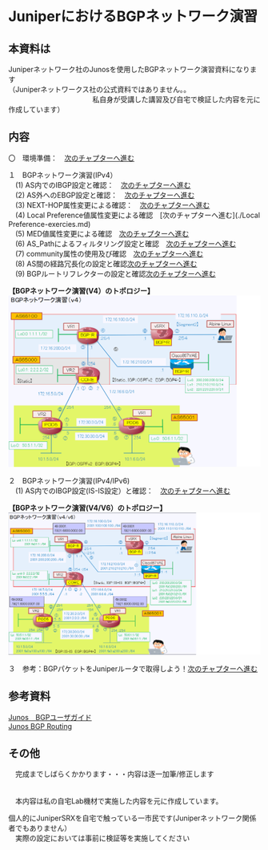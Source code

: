 # JuniperにおけるBGPネットワーク演習

## 本資料は
Juniperネットワーク社のJunosを使用したBGPネットワーク演習資料になります<br>
（Juniperネットワークス社の公式資料ではありません。。<br>
　　　　　　　　　　　　私自身が受講した講習及び自宅で検証した内容を元に作成しています）<br>
       
## 内容<br>
〇　環境準備：　[次のチャプターへ進む](./preparation.md) <br>

１　BGPネットワーク演習(IPv4）<br>
　(1) AS内でのIBGP設定と確認：　[次のチャプターへ進む](./IBGP-exercies.md) <br>
　(2) AS外へのEBGP設定と確認：　[次のチャプターへ進む](./EBGP-exercies.md) <br>
　(3) NEXT-HOP属性変更による確認：　[次のチャプターへ進む](./NEXT-HOP-exercies.md) <br>
　(4) Local Preference値属性変更による確認　[次のチャプターへ進む](./Local Preference-exercies.md) <br>
　(5) MED値属性変更による確認　[次のチャプターへ進む](./MED-exercies.md) <br>
　(6) AS_Pathによるフィルタリング設定と確認　[次のチャプターへ進む](./AS_Path-filter-exercies.md) <br>
　(7) community属性の使用及び確認　[次のチャプターへ進む](./AS_Path-filter-exercies.md) <br>
　(8) AS間の経路冗長化の設定と確認[次のチャプターへ進む](./AS_Redandace.md) <br>
　(9) BGPルートリフレクターの設定と確認[次のチャプターへ進む](./BGP-route-refrecter.md) <br> 

 **【BGPネットワーク演習(V4）のトポロジー】**<br>
  ![Diagram](./images/bgp-v4-topology.jpg)<br>



２　BGPネットワーク演習(IPv4/IPv6)<br>
　(1) AS内でのIBGP設定(IS-IS設定）と確認：　[次のチャプターへ進む](./IBGP-exercies-IS-IS.md) <br>



 **【BGPネットワーク演習(V4/V6）のトポロジー】**<br>
  ![Diagram](./images/bgp-v6-topology.jpg)<br>


３　参考：BGPパケットをJuniperルータで取得しよう！[次のチャプターへ進む](./BGP-Packet-capture.md) <br>


## 参考資料
  [Junos　BGPユーザガイド](https://www.juniper.net/documentation/jp/ja/software/junos/bgp/topics/topic-map/bgp-overview.html)<br>
  [Junos BGP Routing](https://www.infraexpert.com/infra/study04.html)<br>
   

## その他　
  　完成までしばらくかかります・・・内容は逐一加筆/修正します<br>　　
 
 　本内容は私の自宅Lab機材で実施した内容を元に作成しています。<br>
   
   個人的にJuniperSRXを自宅で触っている一市民です(Juniperネットワーク関係者でもありません） <br>
  　実際の設定においては事前に検証等を実施してください<br>　


  
